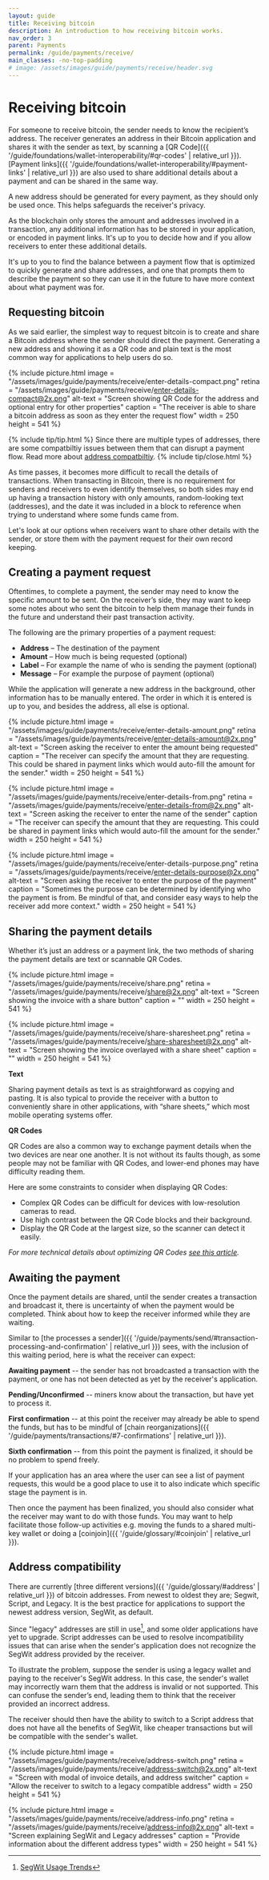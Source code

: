 ```yaml
---
layout: guide
title: Receiving bitcoin
description: An introduction to how receiving bitcoin works.
nav_order: 3
parent: Payments
permalink: /guide/payments/receive/
main_classes: -no-top-padding
# image: /assets/images/guide/payments/receive/header.svg
---
```


# Receiving bitcoin

<!--

Editor's notes

This page should cover what to do when receiving bitcoin, how to share and copy addresses etc.

- What addresses to support (native segwit by default)
- How to present QR codes (allow for specifying an amount)
- Generating a new address 

-->

For someone to receive bitcoin, the sender needs to know the recipient’s address. The receiver generates an address in their Bitcoin application and shares it with the sender as text, by scanning a [QR Code]({{ '/guide/foundations/wallet-interoperability/#qr-codes' | relative_url }}). [Payment links]({{ '/guide/foundations/wallet-interoperability/#payment-links' | relative_url }}) are also used to share additional details about a payment and can be shared in the same way.

A new address should be generated for every payment, as they should only be used once. This helps safeguards the receiver's privacy.

As the blockchain only stores the amount and addresses involved in a transaction, any additional information has to be stored in your application, or encoded in payment links. It's up to you to decide how and if you allow receivers to enter these additional details. 

It's up to you to find the balance between a payment flow that is optimized to quickly generate and share addresses, and one that prompts them to describe the payment so they can use it in the future to have more context about what payment was for.

<!-- 
Update glossary

Each address that a Bitcoin application generates has an accompaniying private key. This private key allows the receiver to unlock the bitcoin that is sent to the address when the receiver chooses to spend it.

Although addresses are not a problem to share publically, their accompanying private keys which typically generated from a single recovery phrase must be kept secure and private.
-->

## Requesting bitcoin
As we said earlier, the simplest way to request bitcoin is to create and share a Bitcoin address where the sender should direct the payment. Generating a new address and showing it as a QR code and plain text is the most common way for applications to help users do so. 

<div class="image-slide-gallery">

{% include picture.html
   image = "/assets/images/guide/payments/receive/enter-details-compact.png"
   retina = "/assets/images/guide/payments/receive/enter-details-compact@2x.png"
   alt-text = "Screen showing QR Code for the address and optional entry for other properties"
   caption = "The receiver is able to share a bitcoin address as soon as they enter the request flow"
   width = 250
   height = 541
%}

</div>

{% include tip/tip.html %}
Since there are multiple types of addresses, there are some compatbiltiy issues between them that can disrupt a payment flow. Read more about [address compatbiltiy](#address-compatibility).
{% include tip/close.html %}

As time passes, it becomes more difficult to recall the details of transactions. When transacting in Bitcoin, there is no requirement for senders and receivers to even identify themselves, so both sides may end up having a transaction history with only amounts, random-looking text (addresses), and the date it was included in a block to reference when trying to understand where some funds came from.

Let's look at our options when receivers want to share other details with the sender, or store them with the payment request for their own record keeping.

## Creating a payment request
Oftentimes, to complete a payment, the sender may need to know the specific amount to be sent. On the receiver’s side, they may want to keep some notes about who sent the bitcoin to help them manage their funds in the future and understand their past transaction activity.

The following are the primary properties of a payment request:

- **Address** – The destination of the payment
- **Amount** – How much is being requested (optional)
- **Label** – For example the name of who is sending the payment (optional)
- **Message** – For example the purpose of payment (optional)

While the application will generate a new address in the background, other information has to be manually entered. The order in which it is entered is up to you, and besides the address, all else is optional.

<div class="image-slide-gallery">

{% include picture.html
   image = "/assets/images/guide/payments/receive/enter-details-amount.png"
   retina = "/assets/images/guide/payments/receive/enter-details-amount@2x.png"
   alt-text = "Screen asking the receiver to enter the amount being requested"
   caption = "The receiver can specify the amount that they are requesting. This could be shared in payment links which would auto-fill the amount for the sender."
   width = 250
   height = 541
%}

{% include picture.html
   image = "/assets/images/guide/payments/receive/enter-details-from.png"
   retina = "/assets/images/guide/payments/receive/enter-details-from@2x.png"
   alt-text = "Screen asking the receiver to enter the name of the sender"
   caption = "The receiver can specify the amount that they are requesting. This could be shared in payment links which would auto-fill the amount for the sender."
   width = 250
   height = 541
%}

{% include picture.html
   image = "/assets/images/guide/payments/receive/enter-details-purpose.png"
   retina = "/assets/images/guide/payments/receive/enter-details-purpose@2x.png"
   alt-text = "Screen asking the receiver to enter the purpose of the payment"
   caption = "Sometimes the purpose can be determined by identifying who the payment is from. Be mindful of that, and consider easy ways to help the receiver add more context."
   width = 250
   height = 541
%}
</div>

<!--
Technical nitpick;
Addresses are not exactly "generated"
since they are deterministic technically
what happens is an unused address just gets chosen
-->

<!-- 
Update interopability page
Since there are many Bitcoin applications for people to choose from, its likely that the sender and receiver are not using the same one and they don't have the abilitiy to exchange payment details within the application itself. 

The exchange of payment details then most commonly happens outside of the wallet application. This 

Since bitcoin is a open system and has many payment applications built ontop of it, there is a [standard format]({{ '/guide/foundations/wallet-interoperability/#payment-links' | relative_url }}) of "payment links" that most bitcoin applications use to share payment details.
-->

## Sharing the payment details
Whether it’s just an address or a payment link, the two methods of sharing the payment details are text or scannable QR Codes.

<div class="image-slide-gallery">

{% include picture.html
   image = "/assets/images/guide/payments/receive/share.png"
   retina = "/assets/images/guide/payments/receive/share@2x.png"
   alt-text = "Screen showing the invoice with a share button"
   caption = ""
   width = 250
   height = 541
%}

{% include picture.html
   image = "/assets/images/guide/payments/receive/share-sharesheet.png"
   retina = "/assets/images/guide/payments/receive/share-sharesheet@2x.png"
   alt-text = "Screen showing the invoice overlayed with a share sheet"
   caption = ""
   width = 250
   height = 541
%}

</div>


**Text**

Sharing payment details as text is as straightforward as copying and pasting. It is also typical to provide the receiver with a button to conveniently share in other applications, with “share sheets,” which most mobile operating systems offer.

**QR Codes**

QR Codes are also a common way to exchange payment details when the two devices are near one another. It is not without its faults though, as some people may not be familiar with QR Codes, and lower-end phones may have difficulty reading them.

Here are some constraints to consider when displaying QR Codes:

- Complex QR Codes can be difficult for devices with low-resolution cameras to read.
- Use high contrast between the QR Code blocks and their background.
- Display the QR Code at the largest size, so the scanner can detect it easily.

_For more technical details about optimizing   QR Codes [see this article](https://bitcoinops.org/en/bech32-sending-support/#creating-more-efficient-qr-codes-with-bech32-addresses)._

## Awaiting the payment
Once the payment details are shared, until the sender creates a transaction and broadcast it, there is uncertainty of when the payment would be completed. Think about how to keep the receiver informed while they are waiting.

Similar to [the processes a sender]({{ '/guide/payments/send/#transaction-processing-and-confirmation' | relative_url }}) sees, with the inclusion of this waiting period, here is what the receiver can expect:

**Awaiting payment** -- the sender has not broadcasted a transaction with the payment, or one has not been detected as yet by the receiver's application.

**Pending/Unconfirmed** -- miners know about the transaction, but have yet to process it. 

**First confirmation** -- at this point the receiver may already be able to spend the funds, but has to be mindful of [chain reorganizations]({{ '/guide/payments/transactions/#7-confirmations' | relative_url }}).

**Sixth confirmation** -- from this point the payment is finalized, it should be no problem to spend freely.

If your application has an area where the user can see a list of payment requests, this would be a good place to use it to also indicate which specific stage the payment is in.

Then once the payment has been finalized, you should also consider what the receiver may want to do with those funds. You may want to help facilitate those follow-up activities e.g. moving the funds to a shared multi-key wallet or doing a [coinjoin]({{ '/guide/glossary/#coinjoin' | relative_url }}).


## Address compatibility
There are currently [three different versions]({{ '/guide/glossary/#address' | relative_url }}) of bitcoin addresses. From newest to oldest they are; Segwit, Script, and Legacy. It is the best practice for applications to support the newest address version, SegWit, as default.

Since "legacy" addresses are still in use[^1], and some older applications have yet to upgrade. Script addresses can be used to resolve incompatibility issues that can arise when the sender's application does not recognize the SegWit address provided by the receiver.

To illustrate the problem, suppose the sender is using a legacy wallet and paying to the receiver's SegWit address. In this case, the sender's wallet may incorrectly warn them that the address is invalid or not supported. This can confuse the sender’s end, leading them to think that the receiver provided an incorrect address.

The receiver should then have the ability to switch to a Script address that does not have all the benefits of SegWit, like cheaper transactions but will be compatible with the sender's wallet.

<div class="image-slide-gallery">

{% include picture.html
   image = "/assets/images/guide/payments/receive/address-switch.png"
   retina = "/assets/images/guide/payments/receive/address-switch@2x.png"
   alt-text = "Screen with modal of invoice details, and address switcher"
   caption = "Allow the receiver to switch to a legacy compatible address"
   width = 250
   height = 541
%}

{% include picture.html
   image = "/assets/images/guide/payments/receive/address-info.png"
   retina = "/assets/images/guide/payments/receive/address-info@2x.png"
   alt-text = "Screen explaining SegWit and Legacy addresses"
   caption = "Provide information about the different address types"
   width = 250
   height = 541
%}

</div>

<!--
On /guide/payments/send/#inputting-an-address
Add below as Do's & Don'ts

> Besides pushing wallets to adopt Bech32, wallets should provide better and clearer error messages to the end-user. Merchants could use P2SH to mitigate. In my opinion P2SH is just a patch not a solution. A solution where Bech32 invoice can fallback to P2SH would be a good balance.
> @pavelenex
-->

<!-- 
Follow up page would touch on privacy of transactions including topics of wallet fingerprints (multisig vs signle sig), input/output ordering, coinjoins, and labeling to help users keep separate coin histories.
-->

[^1]: [SegWit Usage Trends](https://dashboard.bitcoinops.org/d/xVQwtADiz/segwit-usage-trends?refresh=1h&orgId=1)